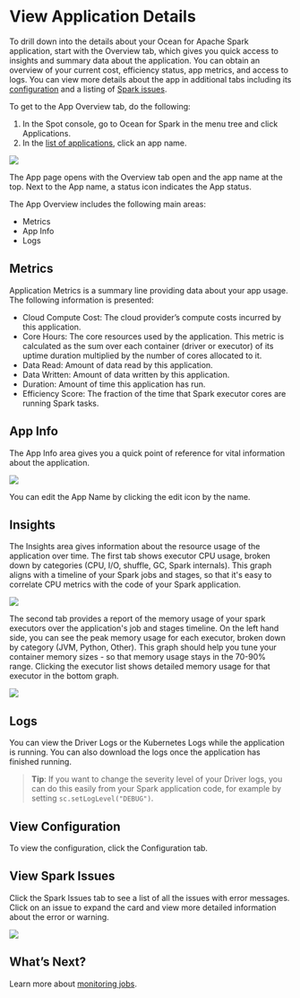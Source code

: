 # View Application Details

To drill down into the details about your Ocean for Apache Spark application, start with the Overview tab, which gives you quick access to insights and summary data about the application. You can obtain an overview of your current cost, efficiency status, app metrics, and access to logs. You can view more details about the app in additional tabs including its [configuration](ocean-spark/product-tour/view-application-details?id=view-configuration) and a listing of [Spark issues](ocean-spark/product-tour/view-application-details?id=view-spark-issues).

To get to the App Overview tab, do the following:

1. In the Spot console, go to Ocean for Spark in the menu tree and click Applications.
2. In the [list of applications](ocean-spark/product-tour/monitor-applications), click an app name.

<img src="/ocean-spark/_media/view-app-details-01.png" />

The App page opens with the Overview tab open and the app name at the top. Next to the App name, a status icon indicates the App status.

The App Overview includes the following main areas:

- Metrics
- App Info
- Logs

## Metrics

Application Metrics is a summary line providing data about your app usage. The following information is presented:

- Cloud Compute Cost: The cloud provider’s compute costs incurred by this application.
- Core Hours: The core resources used by the application. This metric is calculated as the sum over each container (driver or executor) of its uptime duration multiplied by the number of cores allocated to it.
- Data Read: Amount of data read by this application.
- Data Written: Amount of data written by this application.
- Duration: Amount of time this application has run.
- Efficiency Score: The fraction of the time that Spark executor cores are running Spark tasks.

## App Info

The App Info area gives you a quick point of reference for vital information about the application.

<img src="/ocean-spark/_media/view-app-details-02.png" />

You can edit the App Name by clicking the edit icon by the name.

## Insights

The Insights area gives information about the resource usage of the application
over time. The first tab shows executor CPU usage, broken down by categories
(CPU, I/O, shuffle, GC, Spark internals). This graph aligns with a timeline of
your Spark jobs and stages, so that it's easy to correlate CPU metrics with the
code of your Spark application.

<img src="/ocean-spark/_media/view-app-details-04.png" />

The second tab provides a report of the memory usage of your spark executors
over the application's job and stages timeline. On the left hand side, you can
see the peak memory usage for each executor, broken down by category (JVM,
Python, Other). This graph should help you tune your container memory sizes - so
that memory usage stays in the 70-90% range. Clicking the executor list shows
detailed memory usage for that executor in the bottom graph.

<img src="/ocean-spark/_media/view-app-details-05.png" />

## Logs

You can view the Driver Logs or the Kubernetes Logs while the application is running. You can also download the logs once the application has finished running.

> **Tip**: If you want to change the severity level of your Driver logs, you can do this easily from your Spark application code, for example by setting `sc.setLogLevel("DEBUG")`.

## View Configuration

To view the configuration, click the Configuration tab.

## View Spark Issues

Click the Spark Issues tab to see a list of all the issues with error messages. Click on an issue to expand the card and view more detailed information about the error or warning.

<img src="/ocean-spark/_media/view-app-details-03.png" />

## What’s Next?

Learn more about [monitoring jobs](ocean-spark/product-tour/monitor-jobs).
